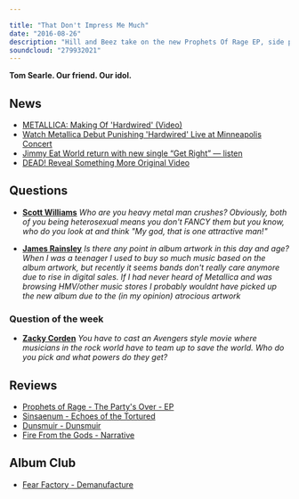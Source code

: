 ```yaml
---

title: "That Don't Impress Me Much"
date: "2016-08-26"
description: "Hill and Beez take on the new Prophets Of Rage EP, side projects from Clutch's Neil Fallon and Joey Jordison, there's a Hall of Fame on Fear Factory's Demanufacture, discussion on their rock 'man crushes', would would be the rock and metal Avengers and a 90s reggae megamix not to be missed."
soundcloud: "279932021"
---
```


**Tom Searle. Our friend. Our idol.**

## News

* [METALLICA: Making Of 'Hardwired' (Video)](http://www.blabbermouth.net/news/metallica-making-of-hardwired-video/)
* [Watch Metallica Debut Punishing 'Hardwired' Live at Minneapolis Concert](http://www.rollingstone.com/music/news/see-metallica-debut-hardwired-live-at-minneapolis-concert-w435466)
* [Jimmy Eat World return with new single “Get Right” — listen](http://consequenceofsound.net/2016/08/jimmy-eat-world-return-with-new-single-get-right-listen/)
* [DEAD! Reveal Something More Original Video](http://www.kerrang.com/45205/dead-reveal-something-original-video/)

## Questions

* [**Scott Williams**](https://www.facebook.com/thatsnotmetalpodcast/photos/a.1814755825417620.1073741828.1814737015419501/1944542519105616/?type=3&comment_id=1944546132438588&comment_tracking=%7B%22tn%22%3A%22R9%22%7D)
  _Who are you heavy metal man crushes? Obviously, both of you being heterosexual means you don't FANCY them but you know, who do you look at and think "My god, that is one attractive man!"_

* [**James Rainsley**](https://www.facebook.com/thatsnotmetalpodcast/photos/a.1814755825417620.1073741828.1814737015419501/1944542519105616/?type=3&comment_id=1944552972437904&comment_tracking=%7B%22tn%22%3A%22R9%22%7D)
  _Is there any point in album artwork in this day and age? When I was a teenager I used to buy so much music based on the album artwork, but recently it seems bands don't really care anymore due to rise in digital sales. If I had never heard of Metallica and was browsing HMV/other music stores I probably wouldnt have picked up the new album due to the (in my opinion) atrocious artwork_

### Question of the week

* [**Zacky Corden**](https://www.facebook.com/thatsnotmetalpodcast/photos/a.1814755825417620.1073741828.1814737015419501/1944542519105616/?type=3&comment_id=1944563449103523&comment_tracking=%7B%22tn%22%3A%22R9%22%7D)
  _You have to cast an Avengers style movie where musicians in the rock world have to team up to save the world. Who do you pick and what powers do they get?_

## Reviews

* [Prophets of Rage - The Party's Over - EP](https://itunes.apple.com/gb/album/the-partys-over-ep/id1141146786)
* [Sinsaenum - Echoes of the Tortured](https://itunes.apple.com/gb/album/echoes-tortured-deluxe-version/id1118475116)
* [Dunsmuir - Dunsmuir](https://dunsmuir.bandcamp.com/)
* [Fire From the Gods - Narrative](https://itunes.apple.com/gb/album/narrative/id1133325670)

## Album Club

* [Fear Factory - Demanufacture](https://itunes.apple.com/gb/album/demanufacture/id214477830)
